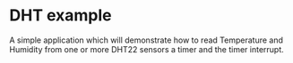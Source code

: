 DHT example
==========================

A simple application which will demonstrate how to read Temperature and
Humidity from one or more DHT22 sensors a timer and the timer interrupt.